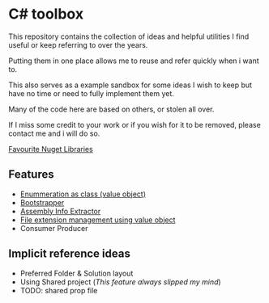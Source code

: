 # C# toolbox

This repository contains the collection of ideas and helpful utilities I find useful or keep referring to over the years.

Putting them in one place allows me to reuse and refer quickly when i want to.

This also serves as a example sandbox for some ideas I wish to keep but have no time or need to fully implement them yet.

Many of the code here are based on others, or stolen all over.

If I miss some credit to your work or if you wish for it to be removed, please contact me and i will do so.

[Favourite Nuget Libraries](/doc/3rdPartyLibraries.md)

## Features
- [Enummeration as class (value object)](/doc/EnumAsClass.md)
- [Bootstrapper](/doc/Bootstrapper.md)
- [Assembly Info Extractor](/src/Utilities/AssemblyInfoExtractor.cs)
- [File extension management using value object](/sample/Utilities.Examples/Enummeration/FileExtensions.cs)
- Consumer Producer

## Implicit reference ideas
- Preferred Folder & Solution layout
- Using Shared project (*This feature always slipped my mind*)
- TODO: shared prop file